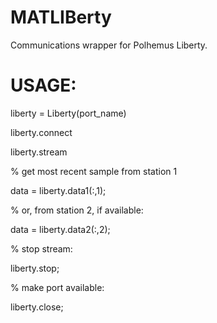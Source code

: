 # MATLIBerty
Communications wrapper for Polhemus Liberty.

# USAGE:
liberty = Liberty(port_name)


liberty.connect

liberty.stream



% get most recent sample from station 1

data = liberty.data1(:,1);

% or, from station 2, if available:

data = liberty.data2(:,2); 


% stop stream:

liberty.stop;

% make port available:

liberty.close;
